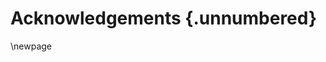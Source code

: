 # Acknowledgements {.unnumbered}

<!-- This is for acknowledging all of the people who helped out -->

<!-- Use the \newpage command to force a new page -->

\newpage

